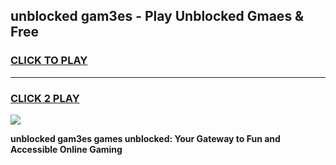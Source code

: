 
## unblocked gam3es - Play Unblocked Gmaes & Free
<h3>
<a href="https://news.freeplayer.one?title=unblocked_gam3es&ref=23F">CLICK TO PLAY</a></h3>
<hr>

<h3>
<a href="https://news.freeplayer.one?title=unblocked_gam3es&ref=23F">CLICK 2 PLAY</a>
  
</h3>

<a href="https://news.freeplayer.one?title=unblocked_gam3es&ref=23F/"><img src="https://clearcache.store/games.png"></a>


**unblocked gam3es games unblocked: Your Gateway to Fun and Accessible Online Gaming**
